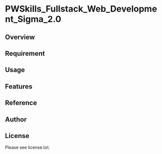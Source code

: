 # PWSkills_Fullstack_Web_Development_Sigma_2.0 

## Overview


## Requirement


## Usage


## Features


## Reference


## Author


## License

Please see license.txt.
